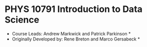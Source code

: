 # PHYS 10791 Introduction to Data Science

* Course Leads: Andrew Markwick and Patrick Parkinson * 
* Originally Developed by: Rene Breton and Marco Gersabeck *
